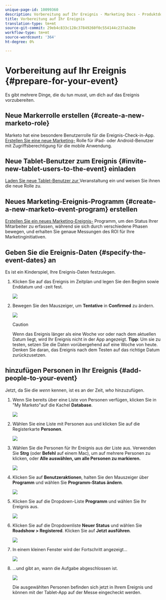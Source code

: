 ```yaml
---
unique-page-id: 10099360
description: Vorbereitung auf Ihr Ereignis - Marketing Docs - Produktdokumentation
title: Vorbereitung auf Ihr Ereignis
translation-type: tm+mt
source-git-commit: 29eb4c833c128c37849260f0c554144c237ab28e
workflow-type: tm+mt
source-wordcount: '364'
ht-degree: 0%

---
```



# Vorbereitung auf Ihr Ereignis {#prepare-for-your-event}

Es gibt mehrere Dinge, die du tun musst, um dich auf das Ereignis vorzubereiten.

## Neue Markerrolle erstellen {#create-a-new-marketo-role}

Marketo hat eine besondere Benutzerrolle für die Ereignis-Check-in-App.  [Erstellen Sie eine neue Marketing-](https://docs.marketo.com/display/DOCS/Grant+User+Access+to+the+Check-in+App) Rolle für iPad- oder Android-Benutzer mit Zugriffsberechtigung für die mobile Anwendung.

## Neue Tablet-Benutzer zum Ereignis {#invite-new-tablet-users-to-the-event} einladen

[Laden Sie neue Tablet-Benutzer zur ](https://docs.marketo.com/display/DOCS/Grant+User+Access+to+the+Check-in+App) Veranstaltung ein und weisen Sie ihnen die neue Rolle zu.

## Neues Marketing-Ereignis-Programm {#create-a-new-marketo-event-program} erstellen

[Erstellen Sie ein neues Marketing-Ereignis-](/help/marketo/product-docs/demand-generation/events/understanding-events/create-a-new-event-program.md) Programm, um den Status Ihrer Mitarbeiter zu erfassen, während sie sich durch verschiedene Phasen bewegen, und erhalten Sie genaue Messungen des ROI für Ihre Marketinginitiativen.

## Geben Sie die Ereignis-Daten {#specify-the-event-dates} an

Es ist ein Kinderspiel, Ihre Ereignis-Daten festzulegen.

1. Klicken Sie auf das Ereignis im Zeitplan und legen Sie den Beginn sowie Enddatum und -zeit fest.

   ![](assets/image2016-4-6-15-3a27-3a35.png)

1. Bewegen Sie den Mauszeiger, um **Tentative** in **Confirmed** zu ändern.

   ![](assets/image2016-4-6-15-3a30-3a57.png)

   >[!CAUTION]
   >
   >Wenn das Ereignis länger als eine Woche vor oder nach dem aktuellen Datum liegt, wird Ihr Ereignis nicht in der App angezeigt. **Tipp**: Um sie zu testen, setzen Sie die Daten vorübergehend auf eine Woche von heute. Denken Sie daran, das Ereignis nach dem Testen auf das richtige Datum zurückzusetzen.

## hinzufügen Personen in Ihr Ereignis {#add-people-to-your-event}

Jetzt, da Sie die *wenn* kennen, ist es an der Zeit, *who* hinzuzufügen.

1. Wenn Sie bereits über eine Liste von Personen verfügen, klicken Sie in &quot;My Marketo&quot;auf die Kachel **Database**.

   ![](assets/db.png)

1. Wählen Sie eine Liste mit Personen aus und klicken Sie auf die Registerkarte **Personen**.

   ![](assets/four.png)

1. Wählen Sie die Personen für Ihr Ereignis aus der Liste aus. Verwenden Sie **Strg** (oder **Befehl** auf einem Mac), um auf mehrere Personen zu klicken, oder **Alle auswählen, um alle Personen zu markieren.**

   ![](assets/five.png)

1. Klicken Sie auf **Benutzeraktionen**, halten Sie den Mauszeiger über **Programm** und wählen Sie **Programm-Status ändern**.

   ![](assets/six.png)

1. Klicken Sie auf die Dropdown-Liste **Programm** und wählen Sie Ihr Ereignis aus.

   ![](assets/seven.png)

1. Klicken Sie auf die Dropdownliste **Neuer Status** und wählen Sie **Roadshow > Registered**. Klicken Sie auf **Jetzt ausführen**.

   ![](assets/eight.png)

1. In einem kleinen Fenster wird der Fortschritt angezeigt...

   ![](assets/image2016-4-7-16-3a49-3a7.png)

1. ...und gibt an, wann die Aufgabe abgeschlossen ist.

   ![](assets/ten.png)

   Die ausgewählten Personen befinden sich jetzt in Ihrem Ereignis und können mit der Tablet-App auf der Messe eingecheckt werden.
